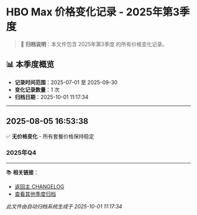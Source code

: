 # HBO Max 价格变化记录 - 2025年第3季度

> 📁 **归档说明**：本文件包含 2025年第3季度 的所有价格变化记录。

## 📊 本季度概览

- **记录时间范围**：2025-07-01 至 2025-09-30
- **变化记录数量**：1 次
- **归档日期**：2025-10-01 11:17:34

---

## 2025-08-05 16:53:38

✅ **无价格变化** - 所有套餐价格保持稳定




### 2025年Q4


---

📚 **相关链接**：
- [返回主 CHANGELOG](../CHANGELOG.md)
- [查看其他季度归档](./)

*此文件由自动归档系统生成于 2025-10-01 11:17:34*
